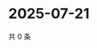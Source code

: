 # 2025-07-21

共 0 条

<!-- BEGIN ZHIHUVIDEO -->
<!-- 最后更新时间 Mon Jul 21 2025 20:24:42 GMT+0800 (China Standard Time) -->

<!-- END ZHIHUVIDEO -->
